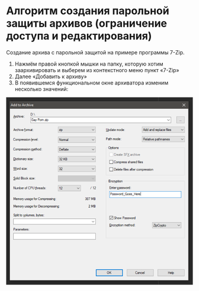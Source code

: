 # Алгоритм создания парольной защиты архивов (ограничение доступа и редактирования)

Создание архива с парольной защитой на примере программы 7-Zip.

1. Нажмём правой кнопкой мышки на папку, которую хотим заархивировать и выберем из контекстного меню пункт «7-Zip»
1. Далее «Добавить к архиву»
1. В появившемся функциональном окне архиватора изменим несколько значений:

![Авторский скрин](4_01.png)
